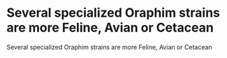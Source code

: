 # Several specialized Oraphim strains are more Feline, Avian or Cetacean

Several specialized Oraphim strains are more Feline, Avian or Cetacean